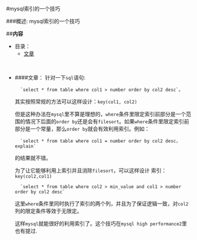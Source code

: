 #mysql索引的一个技巧

###概述:
mysql索引的一个技巧


##**内容**

* 目录：
    * [文章](#user-content-文章)

<br>

 
* ####文章：
    针对一下`sql`语句:

    	`select * from table where col1 > number order by col2 desc`。

	其实按照常规的方法可以这样设计：`key(col1, col2)`

	但是这种办法在`mysql`里不算是理想的，`where`条件里限定索引前部分是一个范围的情况下后面的`order by`还是会有`filesort`。如果`where`条件里限定索引前部分是一个常量，那么`order by`就会有效利用索引。例如：

		`select * from table where col1 = number order by col2 desc，explain`

	的结果就不错。


	为了让它能够利用上索引并且消除`filesort`，可以这样设计
	索引：`key(col2,col1)`

		`select * from table where col2 > min_value and col1 > number order by col2 desc`

	这里`where`条件里同时执行了索引的两个列，并且为了保证逻辑一致，对`col2`列的限定条件等效于无限定。

	这样`mysql`就能很好的利用索引了。这个技巧在`mysql high performance2`里也有提过.